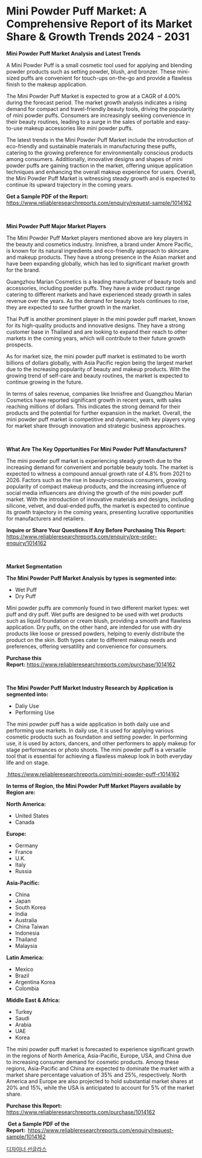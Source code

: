 <p><h1>Mini Powder Puff Market: A Comprehensive Report of its Market Share & Growth Trends 2024 - 2031</h1></p><p><strong>Mini Powder Puff Market Analysis and Latest Trends</strong></p>
<p><p>A Mini Powder Puff is a small cosmetic tool used for applying and blending powder products such as setting powder, blush, and bronzer. These mini-sized puffs are convenient for touch-ups on-the-go and provide a flawless finish to the makeup application.</p><p>The Mini Powder Puff Market is expected to grow at a CAGR of 4.00% during the forecast period. The market growth analysis indicates a rising demand for compact and travel-friendly beauty tools, driving the popularity of mini powder puffs. Consumers are increasingly seeking convenience in their beauty routines, leading to a surge in the sales of portable and easy-to-use makeup accessories like mini powder puffs.</p><p>The latest trends in the Mini Powder Puff Market include the introduction of eco-friendly and sustainable materials in manufacturing these puffs, catering to the growing preference for environmentally conscious products among consumers. Additionally, innovative designs and shapes of mini powder puffs are gaining traction in the market, offering unique application techniques and enhancing the overall makeup experience for users. Overall, the Mini Powder Puff Market is witnessing steady growth and is expected to continue its upward trajectory in the coming years.</p></p>
<p><strong>Get a Sample PDF of the Report:&nbsp;</strong> <a href="https://www.reliableresearchreports.com/enquiry/request-sample/1014162">https://www.reliableresearchreports.com/enquiry/request-sample/1014162</a></p>
<p>&nbsp;</p>
<p><strong>Mini Powder Puff Major Market Players</strong></p>
<p><p>The Mini Powder Puff Market players mentioned above are key players in the beauty and cosmetics industry. Innisfree, a brand under Amore Pacific, is known for its natural ingredients and eco-friendly approach to skincare and makeup products. They have a strong presence in the Asian market and have been expanding globally, which has led to significant market growth for the brand.</p><p>Guangzhou Marian Cosmetics is a leading manufacturer of beauty tools and accessories, including powder puffs. They have a wide product range catering to different markets and have experienced steady growth in sales revenue over the years. As the demand for beauty tools continues to rise, they are expected to see further growth in the market.</p><p>Thai Puff is another prominent player in the mini powder puff market, known for its high-quality products and innovative designs. They have a strong customer base in Thailand and are looking to expand their reach to other markets in the coming years, which will contribute to their future growth prospects.</p><p>As for market size, the mini powder puff market is estimated to be worth billions of dollars globally, with Asia Pacific region being the largest market due to the increasing popularity of beauty and makeup products. With the growing trend of self-care and beauty routines, the market is expected to continue growing in the future.</p><p>In terms of sales revenue, companies like Innisfree and Guangzhou Marian Cosmetics have reported significant growth in recent years, with sales reaching millions of dollars. This indicates the strong demand for their products and the potential for further expansion in the market. Overall, the mini powder puff market is competitive and dynamic, with key players vying for market share through innovation and strategic business approaches.</p></p>
<p>&nbsp;</p>
<p><strong>What Are The Key Opportunities For Mini Powder Puff Manufacturers?</strong></p>
<p><p>The mini powder puff market is experiencing steady growth due to the increasing demand for convenient and portable beauty tools. The market is expected to witness a compound annual growth rate of 4.8% from 2021 to 2026. Factors such as the rise in beauty-conscious consumers, growing popularity of compact makeup products, and the increasing influence of social media influencers are driving the growth of the mini powder puff market. With the introduction of innovative materials and designs, including silicone, velvet, and dual-ended puffs, the market is expected to continue its growth trajectory in the coming years, presenting lucrative opportunities for manufacturers and retailers.</p></p>
<p><strong>Inquire or Share Your Questions If Any Before Purchasing This Report:</strong> <a href="https://www.reliableresearchreports.com/enquiry/pre-order-enquiry/1014162">https://www.reliableresearchreports.com/enquiry/pre-order-enquiry/1014162</a></p>
<p>&nbsp;</p>
<p><strong>Market Segmentation</strong></p>
<p><strong>The Mini Powder Puff Market Analysis by types is segmented into:</strong></p>
<p><ul><li>Wet Puff</li><li>Dry Puff</li></ul></p>
<p><p>Mini powder puffs are commonly found in two different market types: wet puff and dry puff. Wet puffs are designed to be used with wet products such as liquid foundation or cream blush, providing a smooth and flawless application. Dry puffs, on the other hand, are intended for use with dry products like loose or pressed powders, helping to evenly distribute the product on the skin. Both types cater to different makeup needs and preferences, offering versatility and convenience for consumers.</p></p>
<p><strong>Purchase this Report:&nbsp;</strong><a href="https://www.reliableresearchreports.com/purchase/1014162">https://www.reliableresearchreports.com/purchase/1014162</a></p>
<p>&nbsp;</p>
<p><strong>The Mini Powder Puff Market Industry Research by Application is segmented into:</strong></p>
<p><ul><li>Daliy Use</li><li>Performing Use</li></ul></p>
<p><p>The mini powder puff has a wide application in both daily use and performing use markets. In daily use, it is used for applying various cosmetic products such as foundation and setting powder. In performing use, it is used by actors, dancers, and other performers to apply makeup for stage performances or photo shoots. The mini powder puff is a versatile tool that is essential for achieving a flawless makeup look in both everyday life and on stage.</p></p>
<p><a href="https://www.reliableresearchreports.com/mini-powder-puff-r1014162">&nbsp;https://www.reliableresearchreports.com/mini-powder-puff-r1014162</a></p>
<p><strong>In terms of Region, the Mini Powder Puff Market Players available by Region are:</strong></p>
<p>
    <p> <strong> North America: </strong>
        <ul>
            <li>United States</li>
            <li>Canada</li>
        </ul>
        </p> 
    <p> <strong> Europe: </strong>
        <ul>
            <li>Germany</li>
            <li>France</li>
            <li>U.K.</li>
            <li>Italy</li>
            <li>Russia</li>
        </ul>
        </p> 
    <p> <strong> Asia-Pacific: </strong>
        <ul>
            <li>China</li>
            <li>Japan</li>
            <li>South Korea</li>
            <li>India</li>
            <li>Australia</li>
            <li>China Taiwan</li>
            <li>Indonesia</li>
            <li>Thailand</li>
            <li>Malaysia</li>
        </ul>
        </p> 
    <p> <strong> Latin America: </strong>
        <ul>
            <li>Mexico</li>
            <li>Brazil</li>
            <li>Argentina Korea</li>
            <li>Colombia</li>
        </ul>
        </p> 
    <p> <strong> Middle East & Africa: </strong>
        <ul>
            <li>Turkey</li>
            <li>Saudi</li>
            <li>Arabia</li>
            <li>UAE</li>
            <li>Korea</li>
        </ul>
    </p>
    </p>
<p><p>The mini powder puff market is forecasted to experience significant growth in the regions of North America, Asia-Pacific, Europe, USA, and China due to increasing consumer demand for cosmetic products. Among these regions, Asia-Pacific and China are expected to dominate the market with a market share percentage valuation of 35% and 25%, respectively. North America and Europe are also projected to hold substantial market shares at 20% and 15%, while the USA is anticipated to account for 5% of the market share.</p></p>
<p><strong>Purchase this Report: </strong><a href="https://www.reliableresearchreports.com/purchase/1014162">https://www.reliableresearchreports.com/purchase/1014162</a></p>
<p>&nbsp;<strong>Get a Sample PDF of the Report:&nbsp;&nbsp;</strong><a href="https://www.reliableresearchreports.com/enquiry/request-sample/1014162">https://www.reliableresearchreports.com/enquiry/request-sample/1014162</a></p>
<p><strong></strong></p>
<p><p><a href="https://medium.com/@darrickdibbert2022/%EC%84%A0%EA%B8%80%EB%9D%BC%EC%8A%A4-%EB%94%94%EC%9E%90%EC%9D%B4%EB%84%88-%EC%8B%9C%EC%9E%A5-2031%EB%85%84%EA%B9%8C%EC%A7%80%EC%9D%98-%ED%8A%B8%EB%A0%8C%EB%93%9C-%EC%98%88%EC%B8%A1-%EB%B0%8F-%EA%B2%BD%EC%9F%81-%EB%B6%84%EC%84%9D-78f9b4724111">디자이너 선글라스</a></p></p>